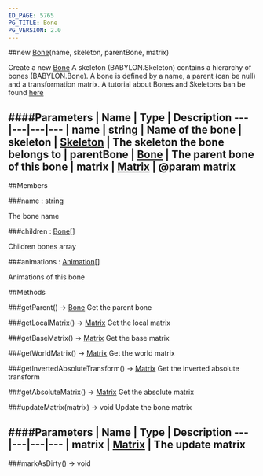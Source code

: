 ```yaml
---
ID_PAGE: 5765
PG_TITLE: Bone
PG_VERSION: 2.0
---
```

##new [Bone](page.php?p=5765)(name, skeleton, parentBone, matrix)


Create a new [Bone](page.php?p=5765)
A skeleton (BABYLON.Skeleton) contains a hierarchy of bones (BABYLON.Bone). A bone is defined by a name, a parent (can be null) and a transformation matrix.
A tutorial about Bones and Skeletons ban be found [here](https://github.com/BabylonJS/Babylon.js/wiki/How-to-use-bones-and-skeletons)


####Parameters
 | Name | Type | Description
---|---|---|---
 | name | string | Name of the bone
 | skeleton | [Skeleton](page.php?p=5766) | The skeleton the bone belongs to
 | parentBone | [Bone](page.php?p=5765) | The parent bone of this bone
 | matrix | [Matrix](page.php?p=5811) | @param matrix
---

##Members

###name : string



The bone name


###children : [Bone](page.php?p=5765)[]



Children bones array


###animations : [Animation](page.php?p=5747)[]



Animations of this bone







##Methods

###getParent() &rarr; [Bone](page.php?p=5765)
Get the parent bone




###getLocalMatrix() &rarr; [Matrix](page.php?p=5811)
Get the local matrix




###getBaseMatrix() &rarr; [Matrix](page.php?p=5811)
Get the base matrix




###getWorldMatrix() &rarr; [Matrix](page.php?p=5811)
Get the world matrix




###getInvertedAbsoluteTransform() &rarr; [Matrix](page.php?p=5811)
Get the inverted absolute transform




###getAbsoluteMatrix() &rarr; [Matrix](page.php?p=5811)
Get the absolute matrix




###updateMatrix(matrix) &rarr; void
Update the bone matrix



####Parameters
 | Name | Type | Description
---|---|---|---
 | matrix | [Matrix](page.php?p=5811) | The update matrix
---

###markAsDirty() &rarr; void

